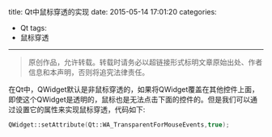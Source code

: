 title: Qt中鼠标穿透的实现
date: 2015-05-14 17:01:20
categories:
- Qt
tags:
- 鼠标穿透
---
>原创作品，允许转载。转载时请务必以超链接形式标明文章原始出处、作者信息和本声明，否则将追究法律责任。

在Qt中，QWidget默认是非鼠标穿透的，如果将QWidget覆盖在其他控件上面，即使这个QWidget是透明的，鼠标也是无法点击下面的控件的。但是我们可以通过设置它的属性来实现鼠标穿透，代码如下:
``` cpp
QWidget::setAttribute(Qt::WA_TransparentForMouseEvents,true);
```
